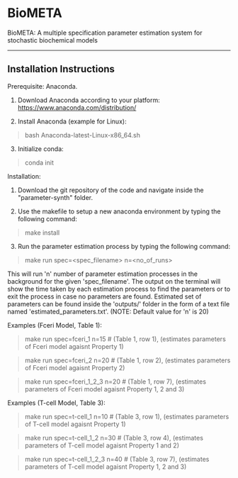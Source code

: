 # BioMETA

BioMETA: A multiple specification parameter estimation system for stochastic biochemical models

-----------------------------------------
Installation Instructions
-----------------------------------------

Prerequisite: Anaconda.

1) Download Anaconda according to your platform: 
https://www.anaconda.com/distribution/

2) Install Anaconda (example for Linux):
> bash Anaconda-latest-Linux-x86_64.sh

3) Initialize conda:
> conda init

Installation:
1) Download the git repository of the code and navigate inside the "parameter-synth" folder.

2) Use the makefile to setup a new anaconda environment by typing the following command:
> make install

3) Run the parameter estimation process by typing the following command:
> make run spec=<spec_filename> n=<no_of_runs>

This will run 'n' number of parameter estimation processes in the background for the given 'spec_filename'. The output on the terminal will show the time taken by each estimation process to find the parameters or to exit the process in case no parameters are found. Estimated set of parameters can be found inside the 'outputs/' folder in the form of a text file named 'estimated_parameters.txt'. (NOTE: Default value for 'n' is 20)

Examples (Fceri Model, Table 1):
> make run spec=fceri_1 n=15      # (Table 1, row 1), (estimates parameters of Fceri model agaisnt Property 1)

> make run spec=fceri_2 n=20      # (Table 1, row 2), (estimates parameters of Fceri model agaisnt Property 2)

> make run spec=fceri_1_2_3 n=20  # (Table 1, row 7), (estimates parameters of Fceri model agaisnt Property 1, 2 and 3)


Examples (T-cell Model, Table 3):
> make run spec=t-cell_1 n=10      # (Table 3, row 1), (estimates parameters of T-cell model agaisnt Property 1)

> make run spec=t-cell_1_2 n=30      # (Table 3, row 4), (estimates parameters of T-cell model agaisnt Property 1 and 2)

> make run spec=t-cell_1_2_3 n=40  # (Table 3, row 7), (estimates parameters of T-cell model agaisnt Property 1, 2 and 3)

